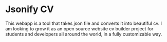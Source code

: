 # Jsonify CV

This webapp is a tool that takes json file and converts it into beautiful cv. I am looking to grow it as an open source website cv builder project for students and developers all around the world, in a fully customizable way.